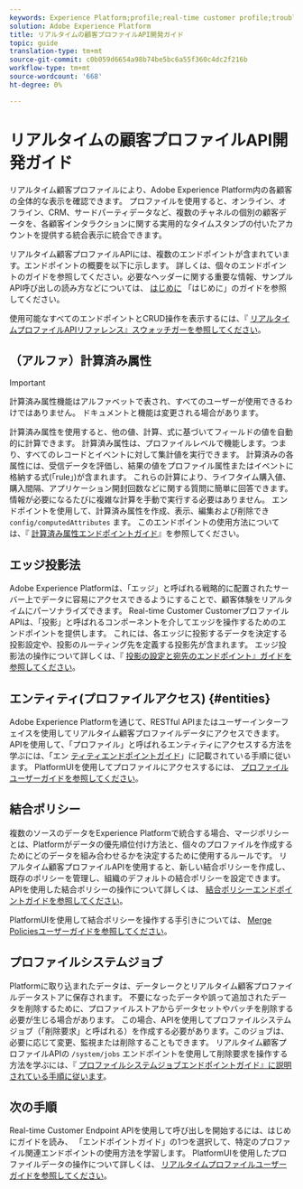 ```yaml
---
keywords: Experience Platform;profile;real-time customer profile;troubleshooting;API
solution: Adobe Experience Platform
title: リアルタイムの顧客プロファイルAPI開発ガイド
topic: guide
translation-type: tm+mt
source-git-commit: c0b059d6654a98b74be5bc6a55f360c4dc2f216b
workflow-type: tm+mt
source-wordcount: '668'
ht-degree: 0%

---
```



# リアルタイムの顧客プロファイルAPI開発ガイド

リアルタイム顧客プロファイルにより、Adobe Experience Platform内の各顧客の全体的な表示を確認できます。 プロファイルを使用すると、オンライン、オフライン、CRM、サードパーティデータなど、複数のチャネルの個別の顧客データを、各顧客インタラクションに関する実用的なタイムスタンプの付いたアカウントを提供する統合表示に統合できます。

リアルタイム顧客プロファイルAPIには、複数のエンドポイントが含まれています。エンドポイントの概要を以下に示します。 詳しくは、個々のエンドポイントのガイドを参照してください。必要なヘッダーに関する重要な情報、サンプルAPI呼び出しの読み方などについては、 [はじめに](getting-started.md) 「はじめに」のガイドを参照してください。

使用可能なすべてのエンドポイントとCRUD操作を表示するには、『 [リアルタイムプロファイルAPIリファレンス』スウォッチガーを参照してください](https://www.adobe.io/apis/experienceplatform/home/api-reference.html#!acpdr/swagger-specs/real-time-customer-profile.yaml)。

## （アルファ）計算済み属性

>[!IMPORTANT]
>
>
>計算済み属性機能はアルファベットで表され、すべてのユーザーが使用できるわけではありません。 ドキュメントと機能は変更される場合があります。

計算済み属性を使用すると、他の値、計算、式に基づいてフィールドの値を自動的に計算できます。 計算済み属性は、プロファイルレベルで機能します。つまり、すべてのレコードとイベントに対して集計値を実行できます。 計算済みの各属性には、受信データを評価し、結果の値をプロファイル属性またはイベントに格納する式(「rule」)が含まれます。 これらの計算により、ライフタイム購入値、購入間隔、アプリケーション開封回数などに関する質問に簡単に回答できます。情報が必要になるたびに複雑な計算を手動で実行する必要はありません。 エンドポイントを使用して、計算済み属性を作成、表示、編集および削除でき `config/computedAttributes` ます。 このエンドポイントの使用方法については、『 [計算済み属性エンドポイントガイド](computed-attributes.md)』を参照してください。

## エッジ投影法

Adobe Experience Platformは、「エッジ」と呼ばれる戦略的に配置されたサーバー上でデータに容易にアクセスできるようにすることで、顧客体験をリアルタイムにパーソナライズできます。 Real-time Customer CustomerプロファイルAPIは、「投影」と呼ばれるコンポーネントを介してエッジを操作するためのエンドポイントを提供します。 これには、各エッジに投影するデータを決定する投影設定や、投影のルーティング先を定義する投影先が含まれます。 エッジ投影法の操作について詳しくは、『 [投影の設定と宛先のエンドポイント』ガイドを参照してください](edge-projections.md)。

## エンティティ(プロファイルアクセス) {#entities}

Adobe Experience Platformを通じて、RESTful APIまたはユーザーインターフェイスを使用してリアルタイム顧客プロファイルデータにアクセスできます。 APIを使用して、「プロファイル」と呼ばれるエンティティにアクセスする方法を学ぶには、「エン [ティティエンドポイントガイド](entities.md)」に記載されている手順に従います。 PlatformUIを使用してプロファイルにアクセスするには、 [プロファイルユーザーガイドを参照してください](../ui/user-guide.md)。

## 結合ポリシー

複数のソースのデータをExperience Platformで統合する場合、マージポリシーとは、Platformがデータの優先順位付け方法と、個々のプロファイルを作成するためにどのデータを組み合わせるかを決定するために使用するルールです。 リアルタイム顧客プロファイルAPIを使用すると、新しい結合ポリシーを作成し、既存のポリシーを管理し、組織のデフォルトの結合ポリシーを設定できます。 APIを使用した結合ポリシーの操作について詳しくは、 [結合ポリシーエンドポイントガイドを参照してください](merge-policies.md)。

PlatformUIを使用して結合ポリシーを操作する手引きについては、 [Merge Policiesユーザーガイドを参照してください](../ui/merge-policies.md)。

## プロファイルシステムジョブ

Platformに取り込まれたデータは、データレークとリアルタイム顧客プロファイルデータストアに保存されます。 不要になったデータや誤って追加されたデータを削除するために、プロファイルストアからデータセットやバッチを削除する必要が生じる場合があります。 この場合、APIを使用してプロファイルシステムジョブ（「削除要求」と呼ばれる）を作成する必要があります。このジョブは、必要に応じて変更、監視または削除することもできます。 リアルタイム顧客プロファイルAPIの `/system/jobs` エンドポイントを使用して削除要求を操作する方法を学ぶには、『 [プロファイルシステムジョブエンドポイントガイド』に説明されている手順に従います](profile-system-jobs.md)。

## 次の手順

Real-time Customer Endpoint APIを使用して呼び出しを開始するには、はじめにガイドを読み、 [](getting-started.md) 「エンドポイントガイド」の1つを選択して、特定のプロファイル関連エンドポイントの使用方法を学習します。 PlatformUIを使用したプロファイルデータの操作について詳しくは、 [リアルタイムプロファイルユーザーガイドを参照してください](../ui/user-guide.md)。